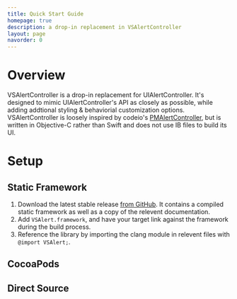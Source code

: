 ```yaml
---
title: Quick Start Guide
homepage: true
description: a drop-in replacement in VSAlertController
layout: page
navorder: 0
---
```


# Overview

VSAlertController is a drop-in replacement for UIAlertController. It's designed to mimic UIAlertController's API as closely as possible, while adding addtional styling & behaviorial customization options. VSAlertController is loosely inspired by codeio's [PMAlertController](https://github.com/pmusolino/PMAlertController), but is written in Objective-C rather than Swift and does not use IB files to build its UI.

# Setup

## Static Framework

1. Download the latest stable release [from GitHub](https://github.com/vsanthanam/VSAlert/releases). It contains a compiled static framework as well as a copy of the relevent documentation.
2. Add  `VSAlert.framework`, and have your target link against the framework during the build process.
3. Reference the library by importing the clang module in relevent files with `@import VSAlert;`.

## CocoaPods

## Direct Source
